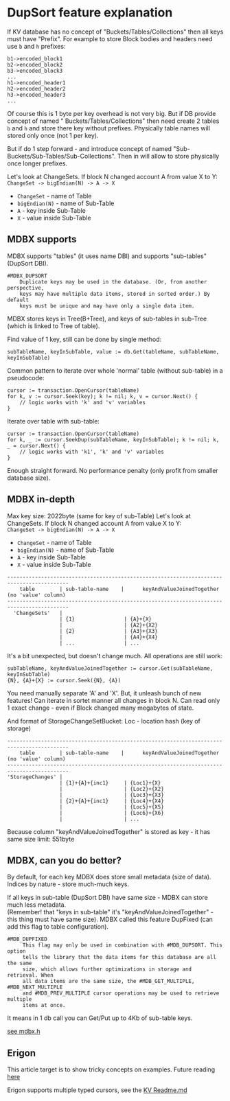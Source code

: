 DupSort feature explanation
===========================

If KV database has no concept of "Buckets/Tables/Collections" then all keys must have "Prefix". For example to store
Block bodies and headers need use `b` and `h` prefixes:

```
b1->encoded_block1
b2->encoded_block2
b3->encoded_block3
...
h1->encoded_header1
h2->encoded_header2
h3->encoded_header3
...
```

Of course this is 1 byte per key overhead is not very big. But if DB provide concept of named "
Buckets/Tables/Collections" then need create 2 tables `b` and `h` and store there key without prefixes. Physically table
names will stored only once (not 1 per key).

But if do 1 step forward - and introduce concept of named "Sub-Buckets/Sub-Tables/Sub-Collections". Then in will allow
to store physically once longer prefixes.

Let's look at ChangeSets. If block N changed account A from value X to Y:  
`ChangeSet -> bigEndian(N) -> A -> X`

- `ChangeSet` - name of Table
- `bigEndian(N)` - name of Sub-Table
- `A` - key inside Sub-Table
- `X` - value inside Sub-Table

MDBX supports
-------------

MDBX supports "tables" (it uses name DBI) and supports "sub-tables" (DupSort DBI).

```
#MDBX_DUPSORT
    Duplicate keys may be used in the database. (Or, from another perspective,
    keys may have multiple data items, stored in sorted order.) By default
    keys must be unique and may have only a single data item.
``` 

MDBX stores keys in Tree(B+Tree), and keys of sub-tables in sub-Tree (which is linked to Tree of table).

Find value of 1 key, still can be done by single method:

```
subTableName, keyInSubTable, value := db.Get(tableName, subTableName, keyInSubTable)
```

Common pattern to iterate over whole 'normal' table (without sub-table) in a pseudocode:

```
cursor := transaction.OpenCursor(tableName)
for k, v := cursor.Seek(key); k != nil; k, v = cursor.Next() {
    // logic works with 'k' and 'v' variables
} 
```

Iterate over table with sub-table:

```
cursor := transaction.OpenCursor(tableName)
for k, _ := cursor.SeekDup(subTableName, keyInSubTable); k != nil; k, _ = cursor.Next() {
    // logic works with 'k1', 'k' and 'v' variables
} 
```

Enough straight forward. No performance penalty (only profit from smaller database size).

MDBX in-depth
-------------

Max key size: 2022byte (same for key of sub-Table)
Let's look at ChangeSets. If block N changed account A from value X to Y:  
`ChangeSet -> bigEndian(N) -> A -> X`

- `ChangeSet` - name of Table
- `bigEndian(N)` - name of Sub-Table
- `A` - key inside Sub-Table
- `X` - value inside Sub-Table

```
------------------------------------------------------------------------------------------
    table        | sub-table-name    |      keyAndValueJoinedTogether (no 'value' column)
------------------------------------------------------------------------------------------
  'ChangeSets'   | 
                 | {1}                | {A}+{X}   
                 |                    | {A2}+{X2}
                 | {2}                | {A3}+{X3}   
                 |                    | {A4}+{X4}
                 | ...                | ...               
```

It's a bit unexpected, but doesn't change much. All operations are still work:

```
subTableName, keyAndValueJoinedTogether := cursor.Get(subTableName, keyInSubTable)
{N}, {A}+{X} := cursor.Seek({N}, {A})
```

You need manually separate 'A' and 'X'. But, it unleash bunch of new features!
Can iterate in sortet manner all changes in block N. Can read only 1 exact change - even if Block changed many megabytes
of state.

And format of StorageChangeSetBucket:
Loc - location hash (key of storage)

```
------------------------------------------------------------------------------------------
    table        | sub-table-name    |      keyAndValueJoinedTogether (no 'value' column)
------------------------------------------------------------------------------------------
'StorageChanges' | 
                 | {1}+{A}+{inc1}     | {Loc1}+{X}
                 |                    | {Loc2}+{X2}
                 |                    | {Loc3}+{X3}
                 | {2}+{A}+{inc1}     | {Loc4}+{X4}
                 |                    | {Loc5}+{X5}
                 |                    | {Loc6}+{X6}
                 |                    | ...             
 ```

Because column "keyAndValueJoinedTogether" is stored as key - it has same size limit: 551byte

MDBX, can you do better?
------------------------

By default, for each key MDBX does store small metadata (size of data). Indices by nature - store much-much keys.

If all keys in sub-table (DupSort DBI) have same size - MDBX can store much less metadata.  
(Remember! that "keys in sub-table" it's "keyAndValueJoinedTogether" - this thing must have same size). MDBX called this
feature DupFixed (can add this flag to table configuration).

```
#MDB_DUPFIXED
	 This flag may only be used in combination with #MDB_DUPSORT. This option
	 tells the library that the data items for this database are all the same
	 size, which allows further optimizations in storage and retrieval. When
	 all data items are the same size, the #MDB_GET_MULTIPLE, #MDB_NEXT_MULTIPLE
	 and #MDB_PREV_MULTIPLE cursor operations may be used to retrieve multiple
	 items at once.
```

It means in 1 db call you can Get/Put up to 4Kb of sub-table keys.

[see mdbx.h](https://github.com/torquem-ch/libmdbx/blob/master/mdbx.h)

Erigon
---------

This article target is to show tricky concepts on examples. Future
reading [here](./db_walkthrough.MD#table-history-of-accounts)

Erigon supports multiple typed cursors, see the [KV
Readme.md](https://github.com/chainstack/erigon-lib/tree/main/kv)



